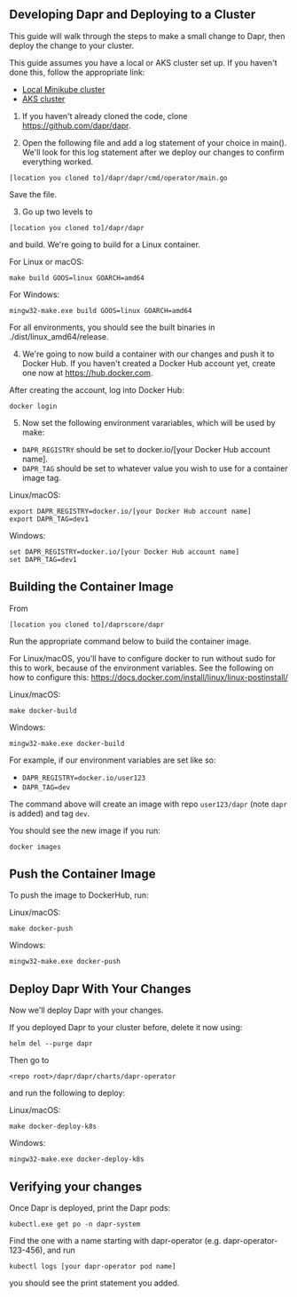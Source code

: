 
## Developing Dapr and Deploying to a Cluster

This guide will walk through the steps to make a small change to Dapr, then deploy the change to your cluster.

This guide assumes you have a local or AKS cluster set up.  If you haven't done this, follow the appropriate link:
- [Local Minikube cluster](./setup_minikube.md)
- [AKS cluster](/setup_aks.md)

1. If you haven't already cloned the code, clone https://github.com/dapr/dapr.

2. Open the following file and add a log statement of your choice in main().  We'll look for this log statement after we deploy our changes to confirm everything worked.
```
[location you cloned to]/dapr/dapr/cmd/operator/main.go
```

Save the file.

3.  Go up two levels to 
```
[location you cloned to]/dapr/dapr
```

and build.  We're going to build for a Linux container.

For Linux or macOS:
```
make build GOOS=linux GOARCH=amd64
```

For Windows:
```
mingw32-make.exe build GOOS=linux GOARCH=amd64
```

For all environments, you should see the built binaries in ./dist/linux_amd64/release.

4. We're going to now build a container with our changes and push it to Docker Hub.  If you haven't created a Docker Hub account yet, create one now at https://hub.docker.com.

After creating the account, log into Docker Hub:
```
docker login
```

5. Now set the following environment varariables, which will be used by make:
- `DAPR_REGISTRY` should be set to docker.io/[your Docker Hub account name].
- `DAPR_TAG` should be set to whatever value you wish to use for a container image tag.


Linux/macOS:
```
export DAPR_REGISTRY=docker.io/[your Docker Hub account name]
export DAPR_TAG=dev1
```

Windows:

```
set DAPR_REGISTRY=docker.io/[your Docker Hub account name]
set DAPR_TAG=dev1
```

## Building the Container Image
From
```
[location you cloned to]/daprscore/dapr
```

Run the appropriate command below to build the container image.

For Linux/macOS, you'll have to configure docker to run without sudo for this to work, because of the environment variables.  See the following on how to configure this:  https://docs.docker.com/install/linux/linux-postinstall/

Linux/macOS:
```
make docker-build
```
Windows:
```
mingw32-make.exe docker-build
```

For example, if our environment variables are set like so:
- `DAPR_REGISTRY=docker.io/user123` 
- `DAPR_TAG=dev`

The command above will create an image with repo `user123/dapr` (note `dapr` is added) and tag `dev`.

You should see the new image if you run:
```
docker images
```
## Push the Container Image

To push the image to DockerHub, run:

Linux/macOS:
```
make docker-push
```
Windows:
```
mingw32-make.exe docker-push
```

## Deploy Dapr With Your Changes
Now we'll deploy Dapr with your changes.

If you deployed Dapr to your cluster before, delete it now using:
```
helm del --purge dapr
```

Then go to 

```
<repo root>/dapr/dapr/charts/dapr-operator
```

and run the following to deploy:

Linux/macOS:
```
make docker-deploy-k8s
```
Windows:
```
mingw32-make.exe docker-deploy-k8s
```

## Verifying your changes

Once Dapr is deployed, print the Dapr pods:

```
kubectl.exe get po -n dapr-system

```

Find the one with a name starting with dapr-operator (e.g. dapr-operator-123-456), and run

```
kubectl logs [your dapr-operator pod name]
```

you should see the print statement you added.

 
